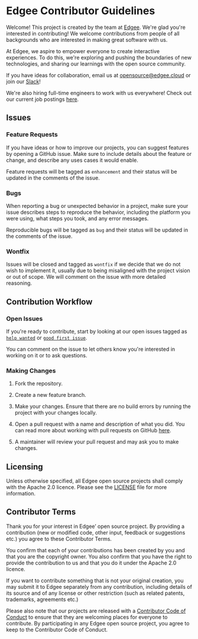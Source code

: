 # Edgee Contributor Guidelines

Welcome! This project is created by the team at [Edgee](https://www.edgee.cloud). 
We're glad you're interested in contributing! We welcome contributions from people of all backgrounds 
who are interested in making great software with us.

At Edgee, we aspire to empower everyone to create interactive experiences. To do this, 
we're exploring and pushing the boundaries of new technologies, and sharing our learnings with the open source community.

If you have ideas for collaboration, email us at opensource@edgee.cloud or join our [Slack](https://edgee.cloud/slack)!

We're also hiring full-time engineers to work with us everywhere! Check out our current job postings [here](https://github.com/edgee-cloud/careers).

## Issues

### Feature Requests

If you have ideas or how to improve our projects, you can suggest features by opening a GitHub issue. 
Make sure to include details about the feature or change, and describe any uses cases it would enable.

Feature requests will be tagged as `enhancement` and their status will be updated in the comments of the issue.

### Bugs

When reporting a bug or unexpected behavior in a project, make sure your issue describes steps 
to reproduce the behavior, including the platform you were using, what steps you took, and any error messages.

Reproducible bugs will be tagged as `bug` and their status will be updated in the comments of the issue.

### Wontfix

Issues will be closed and tagged as `wontfix` if we decide that we do not wish to implement it, 
usually due to being misaligned with the project vision or out of scope. We will comment on the issue with more detailed reasoning.

## Contribution Workflow

### Open Issues

If you're ready to contribute, start by looking at our open issues tagged as [`help wanted`](../../issues?q=is%3Aopen+is%3Aissue+label%3A"help+wanted") or [`good first issue`](../../issues?q=is%3Aopen+is%3Aissue+label%3A"good+first+issue").

You can comment on the issue to let others know you're interested in working on it or to ask questions.

### Making Changes

1. Fork the repository.

2. Create a new feature branch.

3. Make your changes. Ensure that there are no build errors by running the project with your changes locally.

4. Open a pull request with a name and description of what you did. You can read more about working with pull requests on GitHub [here](https://help.github.com/en/articles/creating-a-pull-request-from-a-fork).

5. A maintainer will review your pull request and may ask you to make changes.

## Licensing

Unless otherwise specified, all Edgee open source projects shall comply with the Apache 2.0 licence. Please see the [LICENSE](LICENSE) file for more information.

## Contributor Terms

Thank you for your interest in Edgee’ open source project. By providing a contribution (new or modified code, 
other input, feedback or suggestions etc.) you agree to these Contributor Terms.

You confirm that each of your contributions has been created by you and that you are the copyright owner. 
You also confirm that you have the right to provide the contribution to us and that you do it under the 
Apache 2.0 licence.

If you want to contribute something that is not your original creation, you may submit it to Edgee separately 
from any contribution, including details of its source and of any license or other restriction 
(such as related patents, trademarks,  agreements etc.)

Please also note that our projects are released with a [Contributor Code of Conduct](CODE_OF_CONDUCT.md) to 
ensure that they are welcoming places for everyone to contribute. By participating in any Edgee open source project, 
you agree to keep to the Contributor Code of Conduct.